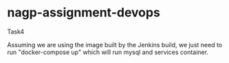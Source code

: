 # nagp-assignment-devops
Task4

Assuming we are using the image built by the Jenkins build, we just need to run "docker-compose up" which will run mysql and services container. 


